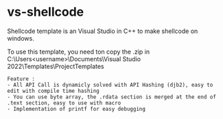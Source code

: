 # vs-shellcode

Shellcode template is an Visual Studio in C++ to make shellcode on windows.

To use this template, you need ton copy the .zip in C:\Users\<username>\Documents\Visual Studio 2022\Templates\ProjectTemplates

    Feature :
    - All API Call is dynamicly solved with API Hashing (djb2), easy to edit with compile time hashing
    - You can use byte array, the .rdata section is merged at the end of .text section, easy to use with macro
    - Implementation of printf for easy debugging
